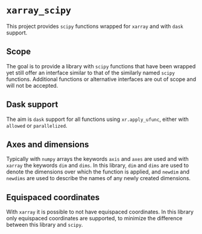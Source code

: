 # `xarray_scipy`

This project provides `scipy` functions wrapped for `xarray` and with `dask`
support.

## Scope

The goal is to provide a library with `scipy` functions that have been wrapped
yet still offer an interface similar to that of the similarly named `scipy`
functions. Additional functions or alternative interfaces are out of scope and
will not be accepted.

## Dask support

The aim is `dask` support for all functions using `xr.apply_ufunc`, either with
`allowed` or `parallelized`.

## Axes and dimensions

Typically with `numpy` arrays the keywords `axis` and `axes` are used and with
`xarray` the keywords `dim` and `dims`. In this library, `dim` and `dims` are
used to denote the dimensions over which the function is applied, and `newdim`
and `newdims` are used to describe the names of any newly created dimensions.

## Equispaced coordinates

With `xarray` it is possible to not have equispaced coordinates. In this library
only equispaced coordinates are supported, to minimize the difference between
this library and `scipy`.
